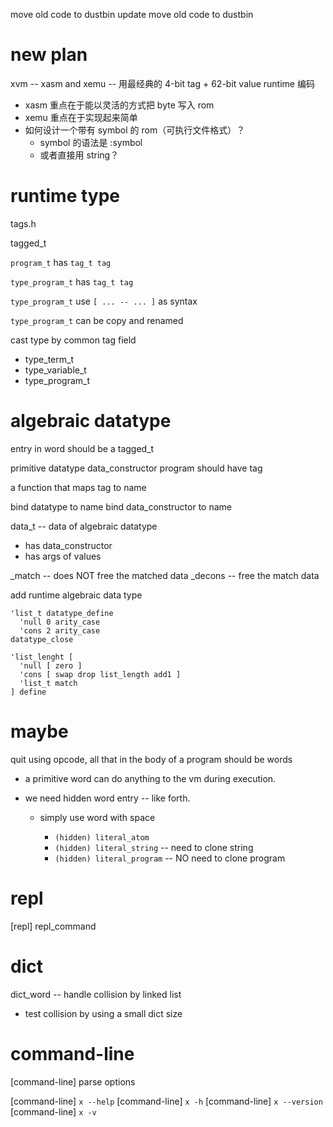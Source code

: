 move old code to dustbin
update move old code to dustbin

# new plan

xvm -- xasm and xemu -- 用最经典的 4-bit tag + 62-bit value runtime 编码
- xasm 重点在于能以灵活的方式把 byte 写入 rom
- xemu 重点在于实现起来简单
- 如何设计一个带有 symbol 的 rom（可执行文件格式）？
  - symbol 的语法是 :symbol
  - 或者直接用 string？

# runtime type

tags.h

tagged_t

`program_t` has `tag_t tag`

`type_program_t` has `tag_t tag`

`type_program_t` use `[ ... -- ... ]` as syntax

`type_program_t` can be copy and renamed

cast type by common tag field

- type_term_t
- type_variable_t
- type_program_t

# algebraic datatype

entry in word should be a tagged_t

primitive datatype data_constructor program should have tag

a function that maps tag to name

bind datatype to name
bind data_constructor to name

data_t -- data of algebraic datatype

- has data_constructor
- has args of values

_match -- does NOT free the matched data
_decons -- free the match data

add runtime algebraic data type

```
'list_t datatype_define
  'null 0 arity_case
  'cons 2 arity_case
datatype_close
```

```
'list_lenght [
  'null [ zero ]
  'cons [ swap drop list_length add1 ]
  'list_t match
] define
```

# maybe

quit using opcode, all that in the body of a program should be words

- a primitive word can do anything to the vm during execution.

- we need hidden word entry -- like forth.

  - simply use word with space

    - `(hidden) literal_atom`
    - `(hidden) literal_string` -- need to clone string
    - `(hidden) literal_program` -- NO need to clone program

# repl

[repl] repl_command

# dict

dict_word -- handle collision by linked list

- test collision by using a small dict size

# command-line

[command-line] parse options

[command-line] `x --help`
[command-line] `x -h`
[command-line] `x --version`
[command-line] `x -v`
